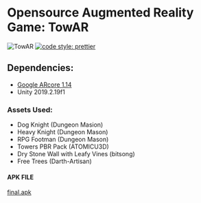 # Opensource Augmented Reality Game: TowAR
![TowAR](https://i.imgur.com/FMdV13C.png)
[![code style: prettier](https://img.shields.io/badge/code_style-prettier-ff69b4.svg?style=flat-square)](https://github.com/prettier/prettier)
## Dependencies:
- [Google ARcore 1.14](https://developers.google.com/ar)
- Unity 2019.2.19f1

### Assets Used:
- Dog Knight (Dungeon Masion)
- Heavy Knight (Dungeon Mason)
- RPG Footman (Dungeon Mason)
- Towers PBR Pack (ATOMICU3D)
- Dry Stone Wall with Leafy Vines (bitsong)
- Free Trees (Darth-Artisan)

#### APK FILE
[final.apk](https://drive.google.com/file/d/1qsxSkG3fGzfwVvLRLNUE5twogLxlWQYg/view)

